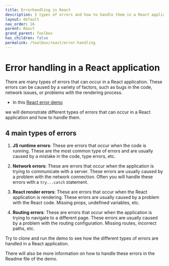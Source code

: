 ```yaml
---
title: Errorhandling in React
description: 3 types of errors and how to handle them in a React application
layout: default
nav_order: 16
parent: React
grand_parent: Toolbox
has_children: false
permalink: /toolbox/react/error-handling
---
```


# Error handling in a React application

There are many types of errors that can occur in a React application.
These errors can be caused by a variety of factors, such as bugs in the code, network issues,
or problems with the rendering process.

- In this [React error demo](https://github.com/dat3Cph/errorhandling-in-react)

we will demonstrate different types of errors that can occur in a React application
and how to handle them.

## 4 main types of errors

1. **JS runtime errors**: These are errors that occur when the code is running. These are the most common type of errors and are usually caused by a mistake in the code, type errors, etc.

2. **Network errors**: These are errors that occur when the application is trying to communicate with a server. These errors are usually caused by a problem with the network connection. Often you will handle these errors with a `try...catch` statement.

3. **React render errors**: These are errors that occur when the React application is rendering. These errors are usually caused by a problem with the React code. Missing props, undefined variables, etc.

4. **Routing errors**: These are errors that occur when the application is trying to navigate to a different page. These errors are usually caused by a problem with the routing configuration. Missing routes, incorrect paths, etc.

Try to clone and run the demo to see how the different types of errors are handled in a React application.

There will also be more information on how to handle these errors in the Readme file of the demo.
